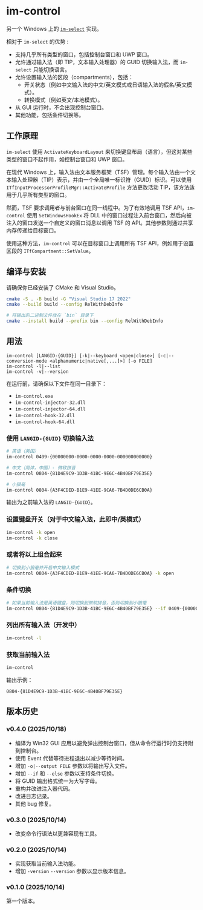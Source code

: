 # im-control

另一个 Windows 上的 [`im-select`](https://github.com/daipeihust/im-select) 实现。

相对于 `im-select` 的优势 :

- 支持几乎所有类型的窗口，包括控制台窗口和 UWP 窗口。
- 允许通过输入法（即 TIP，文本输入处理器）的 GUID 切换输入法，而 `im-select` 只能切换语言。
- 允许设置输入法的区段（compartments），包括：
  - 开关状态（例如中文输入法的中文/英文模式或日语输入法的假名/英文模式）。
  - 转换模式（例如英文/本地模式）。
- 从 GUI 运行时，不会出现控制台窗口。
- 其他功能，包括条件切换等。

## 工作原理

`im-select` 使用 `ActivateKeyboardLayout` 来切换键盘布局（语言），但这对某些类型的窗口不起作用，如控制台窗口和 UWP 窗口。

在现代 Windows 上，输入法由文本服务框架（TSF）管理。每个输入法由一个文本输入处理器（TIP）表示，并由一个全局唯一标识符（GUID）标识。可以使用 `ITfInputProcessorProfileMgr::ActivateProfile` 方法更改活动 TIP，该方法适用于几乎所有类型的窗口。

然而，TSF 要求调用者与前台窗口在同一线程中。为了有效地调用 TSF API，`im-control` 使用 `SetWindowsHookEx` 将 DLL 中的窗口过程注入前台窗口，然后向被注入的窗口发送一个自定义的窗口消息以调用 TSF 的 API。其他参数则通过共享内存传递给目标窗口。

使用这种方法，`im-control` 可以在目标窗口上调用所有 TSF API，例如用于设置区段的 `ITfCompartment::SetValue`。

## 编译与安装

请确保你已经安装了 CMake 和 Visual Studio。

```bash
cmake -S . -B build -G "Visual Studio 17 2022"
cmake --build build --config RelWithDebInfo

# 将输出的二进制文件放在 `bin` 目录下
cmake --install build --prefix bin --config RelWithDebInfo
```

## 用法

```
im-control [LANGID-{GUID}] [-k|--keyboard <open|close>] [-c|--conversion-mode <alphamumeric|native[,...]>] [-o FILE]
im-control -l|--list
im-control -v|--version
```

在运行前，请确保以下文件在同一目录下：

- `im-control.exe`
- `im-control-injector-32.dll`
- `im-control-injector-64.dll`
- `im-control-hook-32.dll`
- `im-control-hook-64.dll`

### 使用 `LANGID-{GUID}` 切换输入法

```bash
# 英语（美国）
im-control 0409-{00000000-0000-0000-0000-000000000000}

# 中文（简体，中国）- 微软拼音
im-control 0804-{81D4E9C9-1D3B-41BC-9E6C-4B40BF79E35E}

# 小狼毫
im-control 0804-{A3F4CDED-B1E9-41EE-9CA6-7B4D0DE6CB0A}
```

输出为之前输入法的 `LANGID-{GUID}`。

### 设置键盘开关（对于中文输入法，此即中/英模式）

```bash
im-control -k open
im-control -k close
```

### 或者将以上组合起来

```bash
# 切换到小狼毫并开启中文输入模式
im-control 0804-{A3F4CDED-B1E9-41EE-9CA6-7B4D0DE6CB0A} -k open
```

### 条件切换

```bash
# 如果当前输入法是英语键盘，则切换到微软拼音，否则切换到小狼毫
im-control 0804-{81D4E9C9-1D3B-41BC-9E6C-4B40BF79E35E} --if 0409-{00000000-0000-0000-0000-000000000000} --else 0804-{A3F4CDED-B1E9-41EE-9CA6-7B4D0DE6CB0A}
```

### 列出所有输入法（开发中）

```bash
im-control -l
```

### 获取当前输入法

```bash
im-control
```

输出示例：

```
0804-{81D4E9C9-1D3B-41BC-9E6C-4B40BF79E35E}
```

## 版本历史

### v0.4.0 (2025/10/18)

- 编译为 Win32 GUI 应用以避免弹出控制台窗口，但从命令行运行时仍支持附到控制台。
- 使用 Event 代替等待进程退出以减少等待时间。
- 增加 `-o|--output FILE` 参数以将输出写入文件。
- 增加 `--if` 和 `--else` 参数以支持条件切换。
- 将 GUID 输出格式统一为大写字母。
- 重构并改进注入器代码。
- 改进日志记录。
- 其他 bug 修复。

### v0.3.0 (2025/10/14)

- 改变命令行语法以更兼容现有工具。

### v0.2.0 (2025/10/14)

- 实现获取当前输入法功能。
- 增加 `-version` `--version` 参数以显示版本信息。

### v0.1.0 (2025/10/14)

第一个版本。
